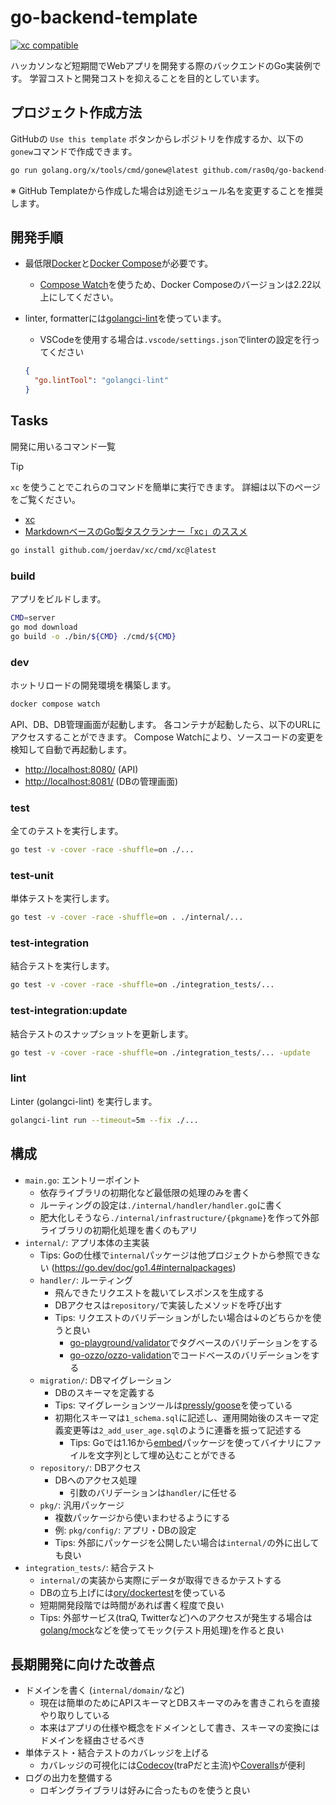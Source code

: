 # go-backend-template

<a href="https://xcfile.dev"><img src="https://xcfile.dev/badge.svg" alt="xc compatible" /></a>

ハッカソンなど短期間でWebアプリを開発する際のバックエンドのGo実装例です。
学習コストと開発コストを抑えることを目的としています。

## プロジェクト作成方法

GitHubの `Use this template` ボタンからレポジトリを作成するか、以下の`gonew`コマンドで作成できます。

```sh
go run golang.org/x/tools/cmd/gonew@latest github.com/ras0q/go-backend-template {{ project_name }}
```

※ GitHub Templateから作成した場合は別途モジュール名を変更することを推奨します。

## 開発手順

- 最低限[Docker](https://www.docker.com/)と[Docker Compose](https://docs.docker.com/compose/)が必要です。
  - [Compose Watch](https://docs.docker.com/compose/file-watch/)を使うため、Docker Composeのバージョンは2.22以上にしてください。
- linter, formatterには[golangci-lint](https://golangci-lint.run/)を使っています。
  - VSCodeを使用する場合は`.vscode/settings.json`でlinterの設定を行ってください

  ```json
  {
    "go.lintTool": "golangci-lint"
  }
  ```

## Tasks

開発に用いるコマンド一覧

> [!TIP]
> `xc` を使うことでこれらのコマンドを簡単に実行できます。
> 詳細は以下のページをご覧ください。
>
> - [xc](https://xcfile.dev)
> - [MarkdownベースのGo製タスクランナー「xc」のススメ](https://zenn.dev/trap/articles/af32614c07214d)
>
> ```bash
> go install github.com/joerdav/xc/cmd/xc@latest
> ```

### build

アプリをビルドします。

```sh
CMD=server
go mod download
go build -o ./bin/${CMD} ./cmd/${CMD}
```

### dev

ホットリロードの開発環境を構築します。

```sh
docker compose watch
```

API、DB、DB管理画面が起動します。
各コンテナが起動したら、以下のURLにアクセスすることができます。
Compose Watchにより、ソースコードの変更を検知して自動で再起動します。

- <http://localhost:8080/> (API)
- <http://localhost:8081/> (DBの管理画面)

### test

全てのテストを実行します。

```sh
go test -v -cover -race -shuffle=on ./...
```

### test-unit

単体テストを実行します。

```sh
go test -v -cover -race -shuffle=on . ./internal/...
```

### test-integration

結合テストを実行します。

```sh
go test -v -cover -race -shuffle=on ./integration_tests/...
```

### test-integration:update

結合テストのスナップショットを更新します。

```sh
go test -v -cover -race -shuffle=on ./integration_tests/... -update
```

### lint

Linter (golangci-lint) を実行します。

```sh
golangci-lint run --timeout=5m --fix ./...
```

## 構成

- `main.go`: エントリーポイント
  - 依存ライブラリの初期化など最低限の処理のみを書く
  - ルーティングの設定は`./internal/handler/handler.go`に書く
  - 肥大化しそうなら`./internal/infrastructure/{pkgname}`を作って外部ライブラリの初期化処理を書くのもアリ
- `internal/`: アプリ本体の主実装
  - Tips: Goの仕様で`internal`パッケージは他プロジェクトから参照できない (<https://go.dev/doc/go1.4#internalpackages>)
  - `handler/`: ルーティング
    - 飛んできたリクエストを裁いてレスポンスを生成する
    - DBアクセスは`repository/`で実装したメソッドを呼び出す
    - Tips: リクエストのバリデーションがしたい場合は↓のどちらかを使うと良い
      - [go-playground/validator](https://github.com/go-playground/validator)でタグベースのバリデーションをする
      - [go-ozzo/ozzo-validation](https://github.com/go-ozzo/ozzo-validation)でコードベースのバリデーションをする
  - `migration/`: DBマイグレーション
    - DBのスキーマを定義する
    - Tips: マイグレーションツールは[pressly/goose](https://github.com/pressly/goose)を使っている
    - 初期化スキーマは`1_schema.sql`に記述し、運用開始後のスキーマ定義変更等は`2_add_user_age.sql`のように連番を振って記述する
      - Tips: Goでは1.16から[embed](https://pkg.go.dev/embed)パッケージを使ってバイナリにファイルを文字列として埋め込むことができる
  - `repository/`: DBアクセス
    - DBへのアクセス処理
      - 引数のバリデーションは`handler/`に任せる
  - `pkg/`: 汎用パッケージ
    - 複数パッケージから使いまわせるようにする
    - 例: `pkg/config/`: アプリ・DBの設定
    - Tips: 外部にパッケージを公開したい場合は`internal/`の外に出しても良い
- `integration_tests/`: 結合テスト
  - `internal/`の実装から実際にデータが取得できるかテストする
  - DBの立ち上げには[ory/dockertest](https://github.com/ory/dockertest)を使っている
  - 短期開発段階では時間があれば書く程度で良い
  - Tips: 外部サービス(traQ, Twitterなど)へのアクセスが発生する場合は[golang/mock](https://github.com/golang/mock)などを使ってモック(テスト用処理)を作ると良い

## 長期開発に向けた改善点

- ドメインを書く (`internal/domain/`など)
  - 現在は簡単のためにAPIスキーマとDBスキーマのみを書きこれらを直接やり取りしている
  - 本来はアプリの仕様や概念をドメインとして書き、スキーマの変換にはドメインを経由させるべき
- 単体テスト・結合テストのカバレッジを上げる
  - カバレッジの可視化には[Codecov](https://codecov.io)(traPだと主流)や[Coveralls](https://coveralls.io)が便利
- ログの出力を整備する
  - ロギングライブラリは好みに合ったものを使うと良い

